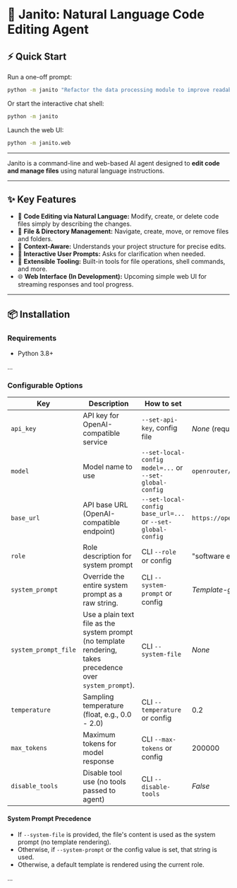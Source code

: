 # 🚀 Janito: Natural Language Code Editing Agent

## ⚡ Quick Start

Run a one-off prompt:
```bash
python -m janito "Refactor the data processing module to improve readability."
```

Or start the interactive chat shell:
```bash
python -m janito
```

Launch the web UI:
```bash
python -m janito.web
```

---

Janito is a command-line and web-based AI agent designed to **edit code and manage files** using natural language instructions.

---

## ✨ Key Features
- 📝 **Code Editing via Natural Language:** Modify, create, or delete code files simply by describing the changes.
- 📁 **File & Directory Management:** Navigate, create, move, or remove files and folders.
- 🧠 **Context-Aware:** Understands your project structure for precise edits.
- 💬 **Interactive User Prompts:** Asks for clarification when needed.
- 🧩 **Extensible Tooling:** Built-in tools for file operations, shell commands, and more.
- 🌐 **Web Interface (In Development):** Upcoming simple web UI for streaming responses and tool progress.

---

## 📦 Installation

### Requirements
- Python 3.8+

...

### Configurable Options

| Key                 | Description                                                                                 | How to set                                                      | Default                                    |
|---------------------|---------------------------------------------------------------------------------------------|-----------------------------------------------------------------|--------------------------------------------|
| `api_key`           | API key for OpenAI-compatible service                                                       | `--set-api-key`, config file                                    | _None_ (required)                          |
| `model`             | Model name to use                                                                           | `--set-local-config model=...` or `--set-global-config`         | `openrouter/optimus-alpha`                 |
| `base_url`          | API base URL (OpenAI-compatible endpoint)                                                   | `--set-local-config base_url=...` or `--set-global-config`      | `https://openrouter.ai/api/v1`            |
| `role`              | Role description for system prompt                                                          | CLI `--role` or config                                          | "software engineer"                     |
| `system_prompt`     | Override the entire system prompt as a raw string.                                          | CLI `--system-prompt` or config                                 | _Template-generated prompt_               |
| `system_prompt_file`| Use a plain text file as the system prompt (no template rendering, takes precedence over `system_prompt`). | CLI `--system-file` | _None_ |
| `temperature`       | Sampling temperature (float, e.g., 0.0 - 2.0)                                              | CLI `--temperature` or config                                    | 0.2                                        |
| `max_tokens`        | Maximum tokens for model response                                                          | CLI `--max-tokens` or config                                    | 200000                                     |
| `disable_tools`     | Disable tool use (no tools passed to agent)                                                | CLI `--disable-tools`                                            | _False_                                     |

#### System Prompt Precedence

- If `--system-file` is provided, the file's content is used as the system prompt (no template rendering).
- Otherwise, if `--system-prompt` or the config value is set, that string is used.
- Otherwise, a default template is rendered using the current role.

...